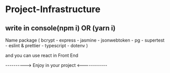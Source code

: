 # Project-Infrastructure
write in console(npm i) OR (yarn i) 
------------------------------------
Name package
(
bcrypt - express - jasmine - jsonwebtoken - pg - supertest - eslint & prettier - typescript - dotenv
)

and you can use react in Front End 

----------> Enjoy in your project <------------
